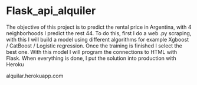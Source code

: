 # Flask_api_alquiler
The objective of this project is to predict the rental price in Argentina, with 4 neighborhoods I predict the rest 44.
To do this, first I do a web .py scraping, with this I will build a model using different algorithms for example Xgboost / CatBoost / Logistic regression. Once the training is finished I select the best one. With this model I will program the connections to HTML with Flask. When everything is done, I put the solution into production with Heroku

alquilar.herokuapp.com
